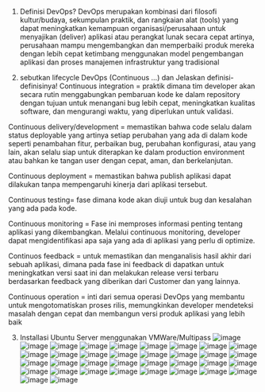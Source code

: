 1.	Definisi DevOps?
DevOps merupakan kombinasi dari filosofi kultur/budaya, sekumpulan praktik, dan rangkaian alat (tools) yang dapat meningkatkan kemampuan organisasi/perusahaan untuk menyajikan (deliver) aplikasi atau perangkat lunak secara cepat artinya, perusahaan mampu mengembangkan dan memperbaiki produk mereka dengan lebih cepat ketimbang menggunakan model pengembangan aplikasi dan proses manajemen infrastruktur yang tradisional

2.	sebutkan lifecycle DevOps (Continuous ...) dan Jelaskan definisi-definisinya!
Continuous integration = praktik dimana tim developer akan secara rutin menggabungkan pembaruan kode ke dalam repository dengan tujuan untuk menangani bug lebih cepat, meningkatkan kualitas software, dan mengurangi waktu, yang diperlukan untuk validasi.

Continuous delivery/development = memastikan bahwa code selalu dalam status deployable yang artinya setiap perubahan yang ada di dalam kode seperti penambahan fitur, perbaikan bug, perubahan konfigurasi, atau yang lain, akan selalu siap untuk diterapkan ke dalam production environment atau bahkan ke tangan user dengan cepat, aman, dan berkelanjutan.

Continuous deployment = memastikan bahwa publish aplikasi dapat dilakukan tanpa mempengaruhi kinerja dari aplikasi tersebut.

Continuous testing= fase dimana kode akan diuji untuk bug dan kesalahan yang ada pada kode.

Continuous monitoring = Fase ini memproses informasi penting tentang aplikasi yang dikembangkan. Melalui continuous monitoring, developer dapat mengidentifikasi apa saja yang ada di aplikasi yang perlu di optimize.

Continuos feedback = untuk memastikan dan menganalisis hasil akhir dari sebuah aplikasi, dimana pada fase ini feedback di dapatkan untuk meningkatkan versi saat ini dan melakukan release versi terbaru berdasarkan feedback yang diberikan dari Customer dan yang lainnya.

Continuous operation = inti dari semua operasi DevOps yang membantu untuk mengotomatiskan proses rilis, memungkinkan developer mendeteksi masalah dengan cepat dan membangun versi produk aplikasi yang lebih baik

3.	Installasi Ubuntu Server menggunakan VMWare/Multipass
![image](https://user-images.githubusercontent.com/45737074/213397756-9466e855-d1ec-4e28-a69f-364bd8880d6d.png)
![image](https://user-images.githubusercontent.com/45737074/213397819-9d6a4185-b4c4-49cf-a27f-7b423c5eff43.png)
![image](https://user-images.githubusercontent.com/45737074/213397958-ec7b0871-a24d-4447-a754-6e420fd538cd.png)
![image](https://user-images.githubusercontent.com/45737074/213397985-ba8897d7-2082-4d05-8aa1-4b5f5dc5dbd3.png)
![image](https://user-images.githubusercontent.com/45737074/213398003-d83f95d2-b26c-4bf2-a345-4314a4a0e084.png)
![image](https://user-images.githubusercontent.com/45737074/213398027-15150684-1c2d-4844-9f05-4cdcefadbc83.png)
![image](https://user-images.githubusercontent.com/45737074/213398045-497d0c28-e811-41f6-bb3b-a3a2220988e2.png)
![image](https://user-images.githubusercontent.com/45737074/213398059-70bddded-ea4a-4e44-adc0-8705027acbd6.png)
![image](https://user-images.githubusercontent.com/45737074/213398079-1d7b7620-216b-4879-8ab1-d153facf08a9.png)
![image](https://user-images.githubusercontent.com/45737074/213398101-57e74f64-f98b-4a8e-9c36-3d59c2e2d8fb.png)
![image](https://user-images.githubusercontent.com/45737074/213398120-20bd6f65-d512-4cb9-be13-105c17f91727.png)
![image](https://user-images.githubusercontent.com/45737074/213398143-9d7d8fc6-fcfa-43dd-a9ac-2f6b9cc46601.png)
![image](https://user-images.githubusercontent.com/45737074/213398165-f12a50c7-8ed1-4f05-9b4e-dd7049052c0b.png)
![image](https://user-images.githubusercontent.com/45737074/213398175-b988fcbb-1765-43c9-b1b8-e5cf0f042c89.png)
![image](https://user-images.githubusercontent.com/45737074/213398185-3cae63b0-86ec-49f2-94b6-f001e37822f8.png)
![image](https://user-images.githubusercontent.com/45737074/213398211-4832c5f2-3939-479c-8141-3d074b06d90a.png)
![image](https://user-images.githubusercontent.com/45737074/213398233-5c212502-8cb5-4d67-820d-a502a6dacf98.png)
![image](https://user-images.githubusercontent.com/45737074/213398258-97d4d135-cd69-49e5-85ea-af45dde3339c.png)
![image](https://user-images.githubusercontent.com/45737074/213398285-f4c0e698-020d-40de-9b49-eda42c637351.png)
![image](https://user-images.githubusercontent.com/45737074/213398311-68515a6c-caf9-4af6-ba32-67fc2aac6293.png)
![image](https://user-images.githubusercontent.com/45737074/213398340-904015ef-eefe-4f89-8881-49503f6f3d12.png)
![image](https://user-images.githubusercontent.com/45737074/213398367-dfae2690-3869-4b0d-bbe9-99f9ca6b5a0e.png)
![image](https://user-images.githubusercontent.com/45737074/213398446-108ef4d4-17ac-4c2e-9e1b-6848e2955868.png)
![image](https://user-images.githubusercontent.com/45737074/213398473-a5f459f5-344c-4438-87a8-6cb1d07fbc5f.png)
![image](https://user-images.githubusercontent.com/45737074/213398522-a896faeb-815d-46df-b4a7-73b44bf7a291.png)
![image](https://user-images.githubusercontent.com/45737074/213398554-39ce309d-a502-4c6c-bf53-3af07e4d1dcc.png)
![image](https://user-images.githubusercontent.com/45737074/213398586-60342ffe-3174-4394-80fc-b0772f6fe3c6.png)
![image](https://user-images.githubusercontent.com/45737074/213398610-9dc921cc-24d4-4ca7-88dd-43f59a09d246.png)
![image](https://user-images.githubusercontent.com/45737074/213398627-a382b8e8-0f1f-4d68-8647-a15eb8baed12.png)
![image](https://user-images.githubusercontent.com/45737074/213398644-e9c7c7b0-55a2-42c0-bc00-b3c1fefc5225.png)
![image](https://user-images.githubusercontent.com/45737074/213398661-cb9ea754-4a3e-4963-967e-33a019d88c93.png)
![image](https://user-images.githubusercontent.com/45737074/213398691-5312f398-236d-49cc-a9f7-9bcb2972ebc4.png)
![image](https://user-images.githubusercontent.com/45737074/213398713-4707ccd5-ce2a-45fa-a729-ff97ff383245.png)
![image](https://user-images.githubusercontent.com/45737074/213398735-3c3d3acb-9518-440f-b23a-73d4c5e77dbf.png)
![image](https://user-images.githubusercontent.com/45737074/213398751-2d831e96-5a15-4e70-ad62-04993dc996da.png)
